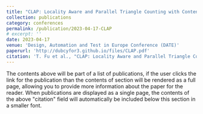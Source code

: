 ```yaml
---
title: "CLAP: Locality Aware and Parallel Triangle Counting with Content Addressable Memory"
collection: publications
category: conferences
permalink: /publication/2023-04-17-CLAP
# excerpt: ''
date: 2023-04-17
venue: 'Design, Automation and Test in Europe Conference (DATE)'
paperurl: 'http://dubcyfor3.github.io/files/CLAP.pdf'
citation: 'T. Fu et al., "CLAP: Locality Aware and Parallel Triangle Counting with Content Addressable Memory," 2023 Design, Automation & Test in Europe Conference & Exhibition (DATE), Antwerp, Belgium, 2023, pp. 1-6, doi: 10.23919/DATE56975.2023.10136997.'
---
```


The contents above will be part of a list of publications, if the user clicks the link for the publication than the contents of section will be rendered as a full page, allowing you to provide more information about the paper for the reader. When publications are displayed as a single page, the contents of the above "citation" field will automatically be included below this section in a smaller font.